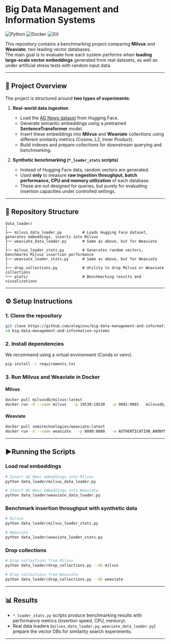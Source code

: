 # Big Data Management and Information Systems

![Python](https://img.shields.io/badge/Python-3.10-blue?logo=python)
![Docker](https://img.shields.io/badge/Docker-Desktop-blue?logo=docker)
![Git](https://img.shields.io/badge/Git-Bash-lightgrey?logo=git)

This repository contains a benchmarking project comparing **Milvus** and **Weaviate**, two leading vector databases.  
The main goal is to evaluate how each system performs when **loading large-scale vector embeddings** generated from real datasets, as well as under artificial stress tests with random input data.

---

## 🚀 Project Overview

The project is structured around **two types of experiments**:

1. **Real-world data ingestion**
   - Load the [AG News dataset](https://huggingface.co/datasets/ag_news) from Hugging Face.
   - Generate semantic embeddings using a pretrained **SentenceTransformer** model.
   - Insert these embeddings into **Milvus** and **Weaviate** collections using different similarity metrics (Cosine, L2, Inner Product).
   - Build indexes and prepare collections for downstream querying and benchmarking.

2. **Synthetic benchmarking (`*_loader_stats` scripts)**
   - Instead of Hugging Face data, random vectors are generated.
   - Used **only** to measure **raw ingestion throughput, batch performance, CPU and memory utilization** of each database.
   - These are not designed for queries, but purely for evaluating insertion capacities under controlled settings.

---

## 📂 Repository Structure

```
data_loader/
│
├── milvus_data_loader.py         # Loads Hugging Face dataset, generates embeddings, inserts into Milvus
├── weaviate_data_loader.py       # Same as above, but for Weaviate
│
├── milvus_loader_stats.py        # Generates random vectors, benchmarks Milvus insertion performance
├── weaviate_loader_stats.py      # Same as above, but for Weaviate
│
├── drop_collections.py           # Utility to drop Milvus or Weaviate collections
└── plots/                        # Benchmarking results and visualizations
```

---

## ⚙️ Setup Instructions

### 1. Clone the repository
```bash
git clone https://github.com/aleginxx/big-data-management-and-information-systems.git
cd big-data-management-and-information-systems
```

### 2. Install dependencies
We recommend using a virtual environment (Conda or venv).

```bash
pip install -r requirements.txt
```

### 3. Run Milvus and Weaviate in Docker

#### Milvus
```bash
docker pull milvusdb/milvus:latest
docker run -d --name milvus   -p 19530:19530   -p 9091:9091   milvusdb/milvus:latest
```

#### Weaviate
```bash
docker pull semitechnologies/weaviate:latest
docker run -d --name weaviate   -p 8080:8080   -e AUTHENTICATION_ANONYMOUS_ACCESS_ENABLED=true   -e PERSISTENCE_DATA_PATH="/var/lib/weaviate"   semitechnologies/weaviate:latest
```

---

## ▶Running the Scripts

### Load real embeddings
```bash
# Insert AG News embeddings into Milvus
python data_loader/milvus_data_loader.py

# Insert AG News embeddings into Weaviate
python data_loader/weaviate_data_loader.py
```

### Benchmark insertion throughput with synthetic data
```bash
# Milvus
python data_loader/milvus_loader_stats.py

# Weaviate
python data_loader/weaviate_loader_stats.py
```

### Drop collections
```bash
# Drop collections from Milvus
python data_loader/drop_collections.py --db milvus

# Drop collections from Weaviate
python data_loader/drop_collections.py --db weaviate
```

---

## 📊 Results

- `*_loader_stats.py` scripts produce benchmarking results with performance metrics (insertion speed, CPU, memory).
- Real data loaders (`milvus_data_loader.py`, `weaviate_data_loader.py`) prepare the vector DBs for similarity search experiments.

---